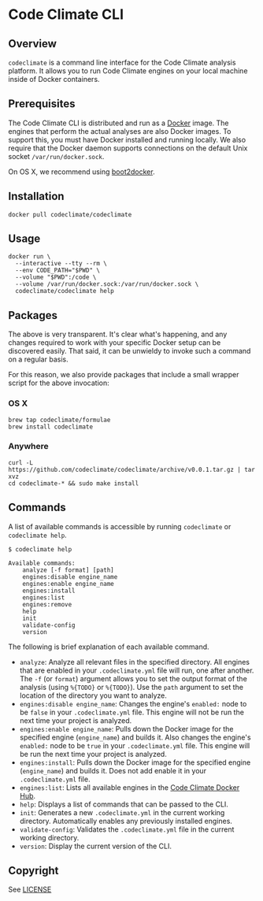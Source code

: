 # Code Climate CLI

## Overview

`codeclimate` is a command line interface for the Code Climate analysis
platform. It allows you to run Code Climate engines on your local machine inside
of Docker containers.

## Prerequisites

The Code Climate CLI is distributed and run as a
[Docker](https://www.docker.com) image. The engines that perform the actual
analyses are also Docker images. To support this, you must have Docker installed
and running locally. We also require that the Docker daemon supports connections
on the default Unix socket `/var/run/docker.sock`.

On OS X, we recommend using [boot2docker](http://boot2docker.io/).

## Installation

```console
docker pull codeclimate/codeclimate
```

## Usage

```console
docker run \
  --interactive --tty --rm \
  --env CODE_PATH="$PWD" \
  --volume "$PWD":/code \
  --volume /var/run/docker.sock:/var/run/docker.sock \
  codeclimate/codeclimate help
```

## Packages

The above is very transparent. It's clear what's happening, and any changes
required to work with your specific Docker setup can be discovered easily. That
said, it can be unwieldy to invoke such a command on a regular basis.

For this reason, we also provide packages that include a small wrapper script
for the above invocation:

### OS X

```console
brew tap codeclimate/formulae
brew install codeclimate
```

### Anywhere

```console
curl -L https://github.com/codeclimate/codeclimate/archive/v0.0.1.tar.gz | tar xvz
cd codeclimate-* && sudo make install
```

## Commands

A list of available commands is accessible by running `codeclimate` or
`codeclimate help`.

```console
$ codeclimate help

Available commands:
    analyze [-f format] [path]
    engines:disable engine_name
    engines:enable engine_name
    engines:install
    engines:list
    engines:remove
    help
    init
    validate-config
    version
```

The following is brief explanation of each available command.

* `analyze`: Analyze all relevant files in the specified directory. All engines that are enabled in your `.codeclimate.yml` file will run, one after another. The `-f` (or `format`) argument allows you to set the output format of the analysis (using `%{TODO}` or `%{TODO}`). Use the `path` argument to set the location of the directory you want to analyze.
* `engines:disable engine_name`: Changes the engine's `enabled:` node to be `false` in your `.codeclimate.yml` file. This engine will not be run the next time your project is analyzed.
* `engines:enable engine_name`: Pulls down the Docker image for the specified engine (`engine_name`) and builds it. Also changes the engine's `enabled:` node to be `true` in your `.codeclimate.yml` file. This engine will be run the next time your project is analyzed.
* `engines:install`: Pulls down the Docker image for the specified engine (`engine_name`) and builds it. Does not add enable it in your `.codeclimate.yml` file.
* `engines:list`: Lists all available engines in the [Code Climate Docker Hub](https://hub.docker.com/account/organizations/codeclimate/).
* `help`: Displays a list of commands that can be passed to the CLI.
* `init`: Generates a new `.codeclimate.yml` in the current working directory. Automatically enables any previously installed engines.
* `validate-config`: Validates the `.codeclimate.yml` file in the current working directory.
* `version`: Display the current version of the CLI.

## Copyright

See [LICENSE](LICENSE)
